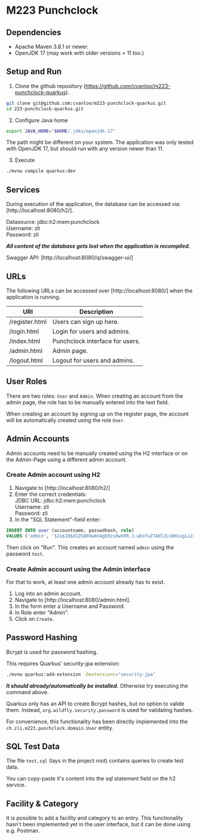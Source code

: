 # M223 Punchclock

## Dependencies

* Apache Maven 3.8.1 or newer.
* OpenJDK 17 (may work with older versions > 11 too.)

## Setup and Run

1. Clone the github repository (https://github.com/cvanloo/m223-punchclock-quarkus).
```sh
git clone git@github.com:cvanloo/m223-punchclock-quarkus.git
cd 223-punchclock-quarkus.git
```

2. Configure Java home
```sh
export JAVA_HOME="$HOME/.jdks/openjdk-17"
```
The path might be different on your system. The application was only tested with OpenJDK 17, but should
run with any version newer than 11.

3. Execute
```sh
./mvnw compile quarkus:dev
```

## Services

During execution of the application, the database can be accessed via: [http://localhost:8080/h2/].

Datasource: jdbc:h2:mem:punchclock\
Username: zli\
Password: zli

___All content of the database gets lost when the application is recompiled.___

Swagger API: [http://localhost:8080/q/swagger-ui/]

## URLs

The following URLs can be accessed over [http://localhost:8080/] when the application is running.

URI            | Description
-------------- | -----------
/register.html | Users can sign up here.
/login.html    | Login for users and admins.
/index.html    | Punchclock interface for users.
/admin.html    | Admin page.
/logout.html   | Logout for users and admins.

## User Roles

There are two roles: `User` and `Admin`. When creating an account from the
admin page, the role has to be manually entered into the text field.

When creating an account by signing up on the register page, the account
will be automatically created using the role `User`.

## Admin Accounts

Admin accounts need to be manually created using the H2 interface or on the Admin-Page using a different
admin account.

### Create Admin account using H2

1. Navigate to [http://localhost:8080/h2/]
2. Enter the correct credentials:\
JDBC URL: jdbc:h2:mem:punchclock\
Username: zli\
Password: zli
3. In the "SQL Statement"-field enter:
```SQL
INSERT INTO user (accountname, passwdhash, role)
VALUES ('admin', '$2a$10$d1ZG88VwmtAgE0zs0wVXR.J.wEofuZ7Adl2LnDHiugLx2z4iLhZLG', 'Admin');
```
Then click on "Run".
This creates an account named `admin` using the password `test`.

### Create Admin account using the Admin interface

For that to work, at least one admin account already has to exist.

1. Log into an admin account.
2. Navigate to [http://localhost:8080/admin.html].
3. In the form enter a Username and Password.
4. In Role enter "Admin".
5. Click on `Create`.

## Password Hashing

Bcrypt is used for password hashing.

This requires Quarkus' security-jpa extension:
```sh
./mvnw quarkus:add-extension -Dextensions="security-jpa"
```

___It should already/automatically be installed.___ Otherwise try executing the command above.

Quarkus only has an API to create Bcrypt hashes, but no option to valide them. Instead,
`org.wildfly.security.password` is used for validating hashes.

For convenience, this functionality has been directly implemented into the
`ch.zli.m223.punchclock.domain.User` entity.

## SQL Test Data

The file `test.sql` (lays in the project root) contains queries to create test data.

You can copy-paste it's content into the sql statement field on the h2 service.

## Facility & Category

It is possible to add a facility and category to an entry. This functionality hasn't been implemented yet in
the user interface, but it can be done using e.g. Postman.